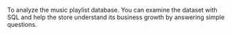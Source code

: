 To analyze the music playlist database. You can examine the dataset with SQL and help the store understand its business growth by answering simple questions.
